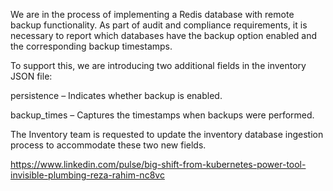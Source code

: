 We are in the process of implementing a Redis database with remote backup functionality. As part of audit and compliance requirements, it is necessary to report which databases have the backup option enabled and the corresponding backup timestamps.

To support this, we are introducing two additional fields in the inventory JSON file:

persistence – Indicates whether backup is enabled.

backup_times – Captures the timestamps when backups were performed.

The Inventory team is requested to update the inventory database ingestion process to accommodate these two new fields.


https://www.linkedin.com/pulse/big-shift-from-kubernetes-power-tool-invisible-plumbing-reza-rahim-nc8vc

